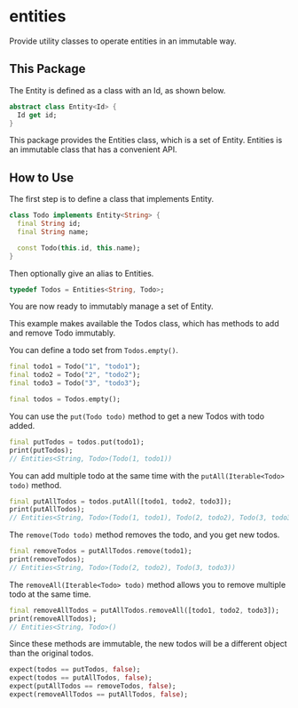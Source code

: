 # entities

Provide utility classes to operate entities in an immutable way.

## This Package
The Entity is defined as a class with an Id, as shown below.

```dart
abstract class Entity<Id> {
  Id get id;
}
```

This package provides the Entities class, which is a set of Entity.
Entities is an immutable class that has a convenient API.

## How to Use
The first step is to define a class that implements Entity.

```dart
class Todo implements Entity<String> {
  final String id;
  final String name;

  const Todo(this.id, this.name);
}
```

Then optionally give an alias to Entities. 

```dart
typedef Todos = Entities<String, Todo>;
```

You are now ready to immutably manage a set of Entity.

This example makes available the Todos class, which has methods to add and remove Todo immutably.

You can define a todo set from `Todos.empty()`.

```dart
final todo1 = Todo("1", "todo1");
final todo2 = Todo("2", "todo2");
final todo3 = Todo("3", "todo3");

final todos = Todos.empty();
```

You can use the `put(Todo todo)` method to get a new Todos with todo added.

```dart
final putTodos = todos.put(todo1);
print(putTodos);
// Entities<String, Todo>(Todo(1, todo1))
```

You can add multiple todo at the same time with the `putAll(Iterable<Todo> todo)` method.

```dart
final putAllTodos = todos.putAll([todo1, todo2, todo3]);
print(putAllTodos);
// Entities<String, Todo>(Todo(1, todo1), Todo(2, todo2), Todo(3, todo3))
```

The `remove(Todo todo)` method removes the todo, and you get new todos.

```dart
final removeTodos = putAllTodos.remove(todo1);
print(removeTodos);
// Entities<String, Todo>(Todo(2, todo2), Todo(3, todo3))
```

The `removeAll(Iterable<Todo> todo)` method allows you to remove multiple todo at the same time.

```dart
final removeAllTodos = putAllTodos.removeAll([todo1, todo2, todo3]);
print(removeAllTodos);
// Entities<String, Todo>()
```

Since these methods are immutable, the new todos will be a different object than the original todos.

```dart
expect(todos == putTodos, false);
expect(todos == putAllTodos, false);
expect(putAllTodos == removeTodos, false);
expect(removeAllTodos == putAllTodos, false);
```

